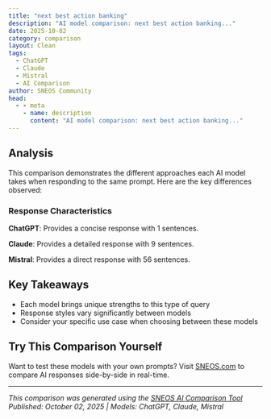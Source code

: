 ```yaml
---
title: "next best action banking"
description: "AI model comparison: next best action banking..."
date: 2025-10-02
category: comparison
layout: Clean
tags:
  - ChatGPT
  - Claude
  - Mistral
  - AI Comparison
author: SNEOS Community
head:
  - - meta
    - name: description
      content: "AI model comparison: next best action banking..."
---
```


<ChatComparison
  title="next best action banking"
  prompt="next best action banking"
  :responses='{
    "ChatGPT": "Next Best Action (NBA) in banking refers to a strategy that leverages customer data, predictive analytics, and machine learning to determine the most appropriate offer or service to present to a customer at a particular moment. The goal is to enhance customer experience, increase engagement, and drive sales by providing personalized recommendations that align with the customer&#39;s needs and preferences.\n\nHere are some key components and benefits of Next Best Action in banking:\n\n### Key Components:\n\n1. **Data Integration**: NBA requires access to comprehensive customer data, which may include transaction history, account balances, product usage, customer demographics, and behavior analytics.\n\n2. **Customer Segmentation**: Customers are often grouped based on similar behaviors, needs, or demographics, allowing banks to tailor their offerings more effectively.\n\n3. **Predictive Analytics**: Algorithms analyze historical data to predict future customer behaviors and needs. This may involve identifying when a customer is likely to be in the market for a loan, a credit card, or investment products.\n\n4. **Real-time Decision Making**: The system can provide recommendations in real-time, either during customer interactions (e.g., in a branch, on a phone call, or through online banking platforms) or through targeted marketing campaigns.\n\n5. **Omnichannel Approach**: NBA can be employed across various channels, including mobile apps, websites, ATMs, and in-person banking, to ensure consistency in customer interactions.\n\n### Benefits:\n\n1. **Enhanced Customer Experience**: By providing relevant offers and personalized communication, banks can improve customer satisfaction and loyalty.\n\n2. **Increased Cross-Sell and Up-Sell Opportunities**: NBA helps banks identify and target customers with services they are more likely to accept, thereby increasing the potential for cross-selling additional products.\n\n3. **Improved Efficiency**: Automation of decision-making processes reduces the time and resources needed to develop marketing campaigns and makes customer interactions more efficient.\n\n4. **Better Customer Retention**: By responding proactively to customer needs with appropriate offers, banks can reduce churn and improve customer retention rates.\n\n5. **Revenue Growth**: Through personalized offers and improved customer engagement, banks can drive revenue growth significantly.\n\n### Examples of NBA in Action:\n\n- **Loan Offers**: If a customer frequently makes large purchases, the bank may suggest a personal loan to finance future expenses.\n- **Credit Card Promotions**: Customers who travel frequently may be targeted with offers for travel rewards credit cards.\n- **Investment Advice**: Customers showing interest in savings may receive tailored investment advice or information on specific savings accounts or investment products.\n\n### Challenges:\n\nImplementing a Next Best Action strategy in banking can come with challenges such as ensuring data privacy and security, managing the complexity of data integration, and accurately predicting customer behavior. Additionally, maintaining a balance between targeted marketing and customer privacy concerns is crucial.\n\nBy effectively implementing Next Best Action strategies, banks can drive customer engagement, enhance satisfaction, and achieve sustainable growth.",
    "Claude": "I\u0027d be happy to help with banking advice! To give you the most relevant guidance, could you share more details about your specific situation? Here are some common \u0022next best actions\u0022 in banking:\n\n## Common Banking Next Steps:\n\n**If you\u0027re just starting:**\n- Open a checking account with no/low fees\n- Start building credit with a secured credit card\n- Set up automatic savings transfers\n\n**For improving finances:**\n- Switch to a high-yield savings account\n- Consolidate accounts to reduce fees\n- Set up automatic bill pay to avoid late fees\n\n**For building wealth:**\n- Increase emergency fund to 3-6 months expenses\n- Open a CD or money market account for better rates\n- Consider investment accounts (IRA, brokerage)\n\n**For existing account holders:**\n- Review and negotiate fees\n- Explore better interest rates elsewhere\n- Set up mobile banking and alerts\n\n## What\u0027s your current situation?\n- New to banking?\n- Looking to save more?\n- Want better rates?\n- Planning for a major purchase?\n- Something else?\n\nLet me know your specific goals or challenges, and I can provide more targeted advice!",
    "Mistral": "In the context of banking, \u0022Next Best Action\u0022 (NBA) refers to a strategy that uses data analytics and machine learning to predict and recommend the most appropriate action for a customer at a given point in time. The goal is to enhance customer experience, increase engagement, and drive business outcomes such as sales, retention, and customer satisfaction. Here are some key aspects and examples of Next Best Action in banking:\n\n### Key Aspects of Next Best Action in Banking\n\n1. **Customer Data Analysis**:\n   - **Transaction History**: Analyzing past transactions to understand spending patterns.\n   - **Behavioral Data**: Tracking interactions with the bank\u0027s digital platforms.\n   - **Demographic Information**: Age, income, location, etc.\n   - **Feedback and Surveys**: Customer feedback and satisfaction surveys.\n\n2. **Machine Learning and AI**:\n   - **Predictive Analytics**: Using algorithms to predict future behavior.\n   - **Recommendation Engines**: Suggesting products or services based on customer profiles.\n   - **Natural Language Processing (NLP)**: Understanding customer queries and providing relevant responses.\n\n3. **Real-Time Decision Making**:\n   - **Contextual Offers**: Providing offers that are relevant to the customer\u0027s current situation.\n   - **Personalized Communication**: Tailoring messages to individual preferences and needs.\n\n4. **Integration with Banking Systems**:\n   - **CRM Systems**: Integrating with Customer Relationship Management systems.\n   - **Mobile and Online Banking**: Providing recommendations through digital channels.\n   - **Branch Operations**: Empowering branch staff with insights to better serve customers.\n\n### Examples of Next Best Action in Banking\n\n1. **Product Recommendations**:\n   - **Credit Card Offers**: Recommending a credit card with benefits that align with the customer\u0027s spending habits.\n   - **Loan Products**: Suggesting a personal loan or mortgage based on the customer\u0027s financial situation.\n\n2. **Financial Advice**:\n   - **Investment Tips**: Providing personalized investment advice based on risk tolerance and financial goals.\n   - **Savings Plans**: Recommending savings accounts or investment products to help customers save for specific goals.\n\n3. **Customer Retention**:\n   - **Churn Prediction**: Identifying customers at risk of leaving and offering retention incentives.\n   - **Loyalty Programs**: Suggesting loyalty programs or rewards to keep customers engaged.\n\n4. **Fraud Detection**:\n   - **Anomaly Detection**: Identifying unusual transactions and alerting the customer or bank staff.\n   - **Security Measures**: Recommending additional security features based on transaction patterns.\n\n5. **Customer Service**:\n   - **Proactive Support**: Anticipating customer needs and providing support before issues arise.\n   - **Self-Service Options**: Offering self-service options for common queries to improve efficiency.\n\n### Implementation Steps\n\n1. **Data Collection**:\n   - Gather data from various sources including transaction history, customer interactions, and external data.\n\n2. **Data Analysis**:\n   - Use machine learning algorithms to analyze data and identify patterns.\n\n3. **Model Development**:\n   - Develop predictive models to recommend the next best action.\n\n4. **Integration**:\n   - Integrate the NBA system with existing banking systems and channels.\n\n5. **Testing and Optimization**:\n   - Continuously test and optimize the NBA system to improve accuracy and effectiveness.\n\n6. **Deployment**:\n   - Roll out the NBA system across all relevant channels and touchpoints.\n\n### Benefits of Next Best Action in Banking\n\n1. **Improved Customer Experience**:\n   - Personalized interactions lead to higher customer satisfaction.\n\n2. **Increased Sales**:\n   - Targeted recommendations can drive higher conversion rates.\n\n3. **Enhanced Retention**:\n   - Proactive retention strategies can reduce churn.\n\n4. **Operational Efficiency**:\n   - Automated recommendations can streamline customer service processes.\n\n5. **Risk Management**:\n   - Better fraud detection and risk assessment.\n\nBy implementing a Next Best Action strategy, banks can create a more personalized and efficient customer experience, ultimately driving better business outcomes."
  }'
  published-date="13:00"
/>

## Analysis

This comparison demonstrates the different approaches each AI model takes when responding to the same prompt. Here are the key differences observed:

### Response Characteristics

**ChatGPT**: Provides a concise response with 1 sentences. 

**Claude**: Provides a detailed response with 9 sentences. 

**Mistral**: Provides a direct response with 56 sentences. 

## Key Takeaways

- Each model brings unique strengths to this type of query
- Response styles vary significantly between models
- Consider your specific use case when choosing between these models

## Try This Comparison Yourself

Want to test these models with your own prompts? Visit [SNEOS.com](https://sneos.com) to compare AI responses side-by-side in real-time.

---

*This comparison was generated using the [SNEOS AI Comparison Tool](https://sneos.com)*
*Published: October 02, 2025 | Models: ChatGPT, Claude, Mistral*

